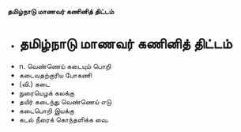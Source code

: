 **தமிழ்நாடு மாணவர் கணினித் திட்டம்**
- # தமிழ்நாடு மாணவர் கணினித் திட்டம்
- n. வெண்ணெய் கடையும் பொறி
- கடைவதற்குரிய போகணி
- (வி.) கடை
- நுரையெழக் கலக்கு
- தயிர் கடைந்து வெண்ணெய் எடு
- கடைபொறி இயக்கு
- கடல் நீரைக் கொந்தளிக்க வை.

